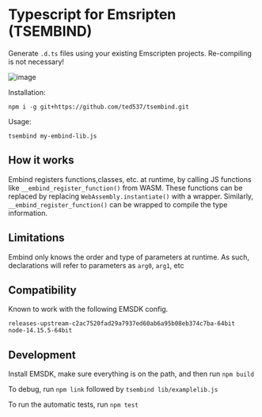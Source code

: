 # Typescript for Emsripten (TSEMBIND)

Generate `.d.ts` files using your existing Emscripten projects.
Re-compiling is not necessary!

![image](https://user-images.githubusercontent.com/8276517/118375496-fe84d100-b58f-11eb-8999-a00c8cf66aa1.png)


Installation:
```
npm i -g git+https://github.com/ted537/tsembind.git
```

Usage:
```
tsembind my-embind-lib.js
```

## How it works

Embind registers functions,classes, etc. at runtime,
by calling JS functions like `__embind_register_function()` from WASM.
These functions can be replaced by replacing `WebAssembly.instantiate()` 
with a wrapper.
Similarly, `__embind_register_function()` can be wrapped
to compile the type information.

## Limitations

Embind only knows the order and type of parameters at runtime. As such, declarations will refer to parameters as `arg0`, `arg1`, etc

## Compatibility

Known to work with the following EMSDK config.

```
releases-upstream-c2ac7520fad29a7937ed60ab6a95b08eb374c7ba-64bit
node-14.15.5-64bit
```

## Development

Install EMSDK, make sure everything is on the path, and then run `npm build`

To debug, run `npm link` followed by `tsembind lib/examplelib.js`

To run the automatic tests, run `npm test`
